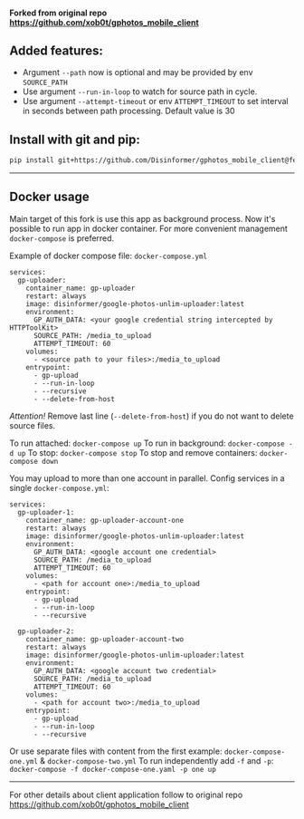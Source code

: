 #### Forked from original repo https://github.com/xob0t/gphotos_mobile_client

## Added features:
- Argument `--path` now is optional and may be provided by env `SOURCE_PATH`
- Use argument `--run-in-loop` to watch for source path in cycle.
- Use argument `--attempt-timeout` or env `ATTEMPT_TIMEOUT` to set interval in seconds between path processing. Default value is 30

## Install with git and pip:

```bash
pip install git+https://github.com/Disinformer/gphotos_mobile_client@feat/run-in-loop
```

---
## Docker usage
Main target of this fork is use this app as background process.
Now it's possible to run app in docker container. For more convenient management `docker-compose` is preferred.

Example of docker compose file: ``docker-compose.yml``
```shell
services:
  gp-uploader:
    container_name: gp-uploader
    restart: always
    image: disinformer/google-photos-unlim-uploader:latest
    environment:
      GP_AUTH_DATA: <your google credential string intercepted by HTTPToolKit>
      SOURCE_PATH: /media_to_upload
      ATTEMPT_TIMEOUT: 60
    volumes:
      - <source path to your files>:/media_to_upload
    entrypoint:
      - gp-upload 
      - --run-in-loop
      - --recursive
      - --delete-from-host
```
_Attention!_ Remove last line (`--delete-from-host`) if you do not want to delete source files. 

To run attached: `docker-compose up`
To run in background: `docker-compose -d up`
To stop: `docker-compose stop`
To stop and remove containers: `docker-compose down`


You may upload to more than one account in parallel. Config services in a single `docker-compose.yml`:
```shell
services:
  gp-uploader-1:
    container_name: gp-uploader-account-one
    restart: always
    image: disinformer/google-photos-unlim-uploader:latest
    environment:
      GP_AUTH_DATA: <google account one credential>
      SOURCE_PATH: /media_to_upload
      ATTEMPT_TIMEOUT: 60
    volumes:
      - <path for account one>:/media_to_upload
    entrypoint:
      - gp-upload 
      - --run-in-loop
      - --recursive
      
  gp-uploader-2:
    container_name: gp-uploader-account-two
    restart: always
    image: disinformer/google-photos-unlim-uploader:latest
    environment:
      GP_AUTH_DATA: <google account two credential>
      SOURCE_PATH: /media_to_upload
      ATTEMPT_TIMEOUT: 60
    volumes:
      - <path for account two>:/media_to_upload
    entrypoint:
      - gp-upload 
      - --run-in-loop
      - --recursive
```
Or use separate files with content from the first example: `docker-compose-one.yml` & `docker-compose-two.yml`
To run independently add `-f` and `-p`: `docker-compose -f docker-compose-one.yaml -p one up`



---
For other details about client application follow to original repo https://github.com/xob0t/gphotos_mobile_client

